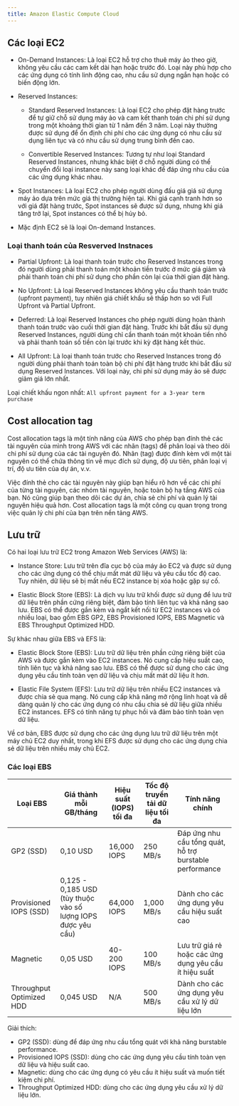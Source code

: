```yaml
---
title: Amazon Elastic Compute Cloud
---
```


## Các loại EC2

- On-Demand Instances: Là loại EC2 hỗ trợ cho thuê máy ảo theo giờ, không yêu cầu các cam kết dài hạn hoặc trước đó. Loại này phù hợp cho các ứng dụng có tính linh động cao, nhu cầu sử dụng ngắn hạn hoặc có biến động lớn.

- Reserved Instances:

  - Standard Reserved Instances: Là loại EC2 cho phép đặt hàng trước để tự giữ chỗ sử dụng máy ảo và cam kết thanh toán chi phí sử dụng trong một khoảng thời gian từ 1 năm đến 3 năm. Loại này thường được sử dụng để ổn định chi phí cho các ứng dụng có nhu cầu sử dụng liên tục và có nhu cầu sử dụng trung bình đến cao.

  - Convertible Reserved Instances: Tương tự như loại Standard Reserved Instances, nhưng khác biệt ở chỗ người dùng có thể chuyển đổi loại instance này sang loại khác để đáp ứng nhu cầu của các ứng dụng khác nhau.

- Spot Instances: Là loại EC2 cho phép người dùng đấu giá giá sử dụng máy ảo dựa trên mức giá thị trường hiện tại. Khi giá cạnh tranh hơn so với giá đặt hàng trước, Spot instances sẽ được sử dụng, nhưng khi giá tăng trở lại, Spot instances có thể bị hủy bỏ.

- Mặc định EC2 sẽ là loại On-demand Instances.

### Loại thanh toán của Resverved Instnaces

- Partial Upfront: Là loại thanh toán trước cho Reserved Instances trong đó người dùng phải thanh toán một khoản tiền trước ở mức giá giảm và phải thanh toán chi phí sử dụng cho phần còn lại của thời gian đặt hàng.

- No Upfront: Là loại Reserved Instances không yêu cầu thanh toán trước (upfront payment), tuy nhiên giá chiết khấu sẽ thấp hơn so với Full Upfront và Partial Upfront.

- Deferred: Là loại Reserved Instances cho phép người dùng hoàn thành thanh toán trước vào cuối thời gian đặt hàng. Trước khi bắt đầu sử dụng Reserved Instances, người dùng chỉ cần thanh toán một khoản tiền nhỏ và phải thanh toán số tiền còn lại trước khi kỳ đặt hàng kết thúc.

- All Upfront: Là loại thanh toán trước cho Reserved Instances trong đó người dùng phải thanh toán toàn bộ chi phí đặt hàng trước khi bắt đầu sử dụng Reserved Instances. Với loại này, chi phí sử dụng máy ảo sẽ được giảm giá lớn nhất.

Loại chiết khấu ngon nhất: `All upfront payment for a 3-year term purchase`

## Cost allocation tag

Cost allocation tags là một tính năng của AWS cho phép bạn đính thẻ các tài nguyên của mình trong AWS với các nhãn (tags) để phân loại và theo dõi chi phí sử dụng của các tài nguyên đó. Nhãn (tag) được đính kèm với một tài nguyên có thể chứa thông tin về mục đích sử dụng, độ ưu tiên, phân loại vị trí, độ ưu tiên của dự án, v.v.

Việc đính thẻ cho các tài nguyên này giúp bạn hiểu rõ hơn về các chi phí của từng tài nguyên, các nhóm tài nguyên, hoặc toàn bộ hạ tầng AWS của bạn. Nó cũng giúp bạn theo dõi các dự án, chia sẻ chi phí và quản lý tài nguyên hiệu quả hơn. Cost allocation tags là một công cụ quan trọng trong việc quản lý chi phí của bạn trên nền tảng AWS.

## Lưu trữ

Có hai loại lưu trữ EC2 trong Amazon Web Services (AWS) là:

- Instance Store: Lưu trữ trên đĩa cục bộ của máy ảo EC2 và được sử dụng cho các ứng dụng có thể chịu mất mát dữ liệu và yêu cầu tốc độ cao. Tuy nhiên, dữ liệu sẽ bị mất nếu EC2 instance bị xóa hoặc gặp sự cố.

- Elastic Block Store (EBS): Là dịch vụ lưu trữ khối được sử dụng để lưu trữ dữ liệu trên phần cứng riêng biệt, đảm bảo tính liên tục và khả năng sao lưu. EBS có thể được gắn kèm và ngắt kết nối từ EC2 instances và có nhiều loại, bao gồm EBS GP2, EBS Provisioned IOPS, EBS Magnetic và EBS Throughput Optimized HDD.

Sự khác nhau giữa EBS và EFS là:

- Elastic Block Store (EBS): Lưu trữ dữ liệu trên phần cứng riêng biệt của AWS và được gắn kèm vào EC2 instances. Nó cung cấp hiệu suất cao, tính liên tục và khả năng sao lưu. EBS có thể được sử dụng cho các ứng dụng yêu cầu tính toàn vẹn dữ liệu và chịu mất mát dữ liệu ít hơn.

- Elastic File System (EFS): Lưu trữ dữ liệu trên nhiều EC2 instances và được chia sẻ qua mạng. Nó cung cấp khả năng mở rộng linh hoạt và dễ dàng quản lý cho các ứng dụng có nhu cầu chia sẻ dữ liệu giữa nhiều EC2 instances. EFS có tính năng tự phục hồi và đảm bảo tính toàn vẹn dữ liệu.

Về cơ bản, EBS được sử dụng cho các ứng dụng lưu trữ dữ liệu trên một máy chủ EC2 duy nhất, trong khi EFS được sử dụng cho các ứng dụng chia sẻ dữ liệu trên nhiều máy chủ EC2.

### Các loại EBS

| Loại EBS                 | Giá thành mỗi GB/tháng                                       | Hiệu suất (IOPS) tối đa | Tốc độ truyền tải dữ liệu tối đa | Tính năng chính                                         |
| ------------------------ | ------------------------------------------------------------ | ----------------------- | -------------------------------- | ------------------------------------------------------- |
| GP2 (SSD)                | 0,10 USD                                                     | 16,000 IOPS             | 250 MB/s                         | Đáp ứng nhu cầu tổng quát, hỗ trợ burstable performance |
| Provisioned IOPS (SSD)   | 0,125 - 0,185 USD (tùy thuộc vào số lượng IOPS được yêu cầu) | 64,000 IOPS             | 1,000 MB/s                       | Dành cho các ứng dụng yêu cầu hiệu suất cao             |
| Magnetic                 | 0,05 USD                                                     | 40-200 IOPS             | 100 MB/s                         | Lưu trữ giá rẻ hoặc các ứng dụng yêu cầu ít hiệu suất   |
| Throughput Optimized HDD | 0,045 USD                                                    | N/A                     | 500 MB/s                         | Dành cho các ứng dụng yêu cầu xử lý dữ liệu lớn         |

Giải thích:

- GP2 (SSD): dùng để đáp ứng nhu cầu tổng quát với khả năng burstable performance.
- Provisioned IOPS (SSD): dùng cho các ứng dụng yêu cầu tính toàn vẹn dữ liệu và hiệu suất cao.
- Magnetic: dùng cho các ứng dụng có yêu cầu ít hiệu suất và muốn tiết kiệm chi phí.
- Throughput Optimized HDD: dùng cho các ứng dụng yêu cầu xử lý dữ liệu lớn.
